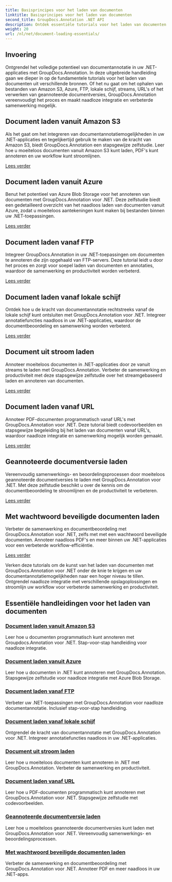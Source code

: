 ```yaml
---
title: Basisprincipes voor het laden van documenten
linktitle: Basisprincipes voor het laden van documenten
second_title: GroupDocs.Annotation .NET API
description: Ontdek essentiële tutorials voor het laden van documenten met GroupDocs.Annotation .NET. Naadloze integratie met Amazon S3, Azure, FTP, lokale schijf, streams en meer.
weight: 20
url: /nl/net/document-loading-essentials/
---
```

## Invoering

Ontgrendel het volledige potentieel van documentannotatie in uw .NET-applicaties met GroupDocs.Annotation. In deze uitgebreide handleiding gaan we dieper in op de fundamentele tutorials voor het laden van documenten uit verschillende bronnen. Of het nu gaat om het ophalen van bestanden van Amazon S3, Azure, FTP, lokale schijf, streams, URL's of het verwerken van geannoteerde documentversies, GroupDocs.Annotation vereenvoudigt het proces en maakt naadloze integratie en verbeterde samenwerking mogelijk.

## Document laden vanuit Amazon S3
Als het gaat om het integreren van documentannotatiemogelijkheden in uw .NET-applicaties en tegelijkertijd gebruik te maken van de kracht van Amazon S3, biedt GroupDocs.Annotation een stapsgewijze zelfstudie. Leer hoe u moeiteloos documenten vanuit Amazon S3 kunt laden, PDF's kunt annoteren en uw workflow kunt stroomlijnen.

[Lees verder](./load-document-from-amazon-s3/)

## Document laden vanuit Azure
Benut het potentieel van Azure Blob Storage voor het annoteren van documenten met GroupDocs.Annotation voor .NET. Deze zelfstudie biedt een gedetailleerd overzicht van het naadloos laden van documenten vanuit Azure, zodat u moeiteloos aantekeningen kunt maken bij bestanden binnen uw .NET-toepassingen.

[Lees verder](./load-document-from-azure/)

## Document laden vanaf FTP
Integreer GroupDocs.Annotation in uw .NET-toepassingen om documenten te annoteren die zijn opgehaald van FTP-servers. Deze tutorial leidt u door het proces en zorgt voor soepel laden van documenten en annotaties, waardoor de samenwerking en productiviteit worden verbeterd.

[Lees verder](./load-document-from-ftp/)

## Document laden vanaf lokale schijf
Ontdek hoe u de kracht van documentannotatie rechtstreeks vanaf de lokale schijf kunt ontsluiten met GroupDocs.Annotation voor .NET. Integreer annotatiefuncties naadloos in uw .NET-applicaties, waardoor de documentbeoordeling en samenwerking worden verbeterd.

[Lees verder](./load-document-from-local-disk/)

## Document uit stroom laden
Annoteer moeiteloos documenten in .NET-applicaties door ze vanuit streams te laden met GroupDocs.Annotation. Verbeter de samenwerking en productiviteit met deze stapsgewijze zelfstudie over het streamgebaseerd laden en annoteren van documenten.

[Lees verder](./load-document-from-stream/)

## Document laden vanaf URL
Annoteer PDF-documenten programmatisch vanaf URL's met GroupDocs.Annotation voor .NET. Deze tutorial biedt codevoorbeelden en stapsgewijze begeleiding bij het laden van documenten vanaf URL's, waardoor naadloze integratie en samenwerking mogelijk worden gemaakt.

[Lees verder](./load-document-from-url/)

## Geannoteerde documentversie laden
Vereenvoudig samenwerkings- en beoordelingsprocessen door moeiteloos geannoteerde documentversies te laden met GroupDocs.Annotation voor .NET. Met deze zelfstudie beschikt u over de kennis om de documentbeoordeling te stroomlijnen en de productiviteit te verbeteren.

[Lees verder](./loading-annotated-document-version/)

## Met wachtwoord beveiligde documenten laden
Verbeter de samenwerking en documentbeoordeling met GroupDocs.Annotation voor .NET, zelfs met met een wachtwoord beveiligde documenten. Annoteer naadloos PDF's en meer binnen uw .NET-applicaties voor een verbeterde workflow-efficiëntie.

[Lees verder](./load-password-protected-documents/)

Verken deze tutorials om de kunst van het laden van documenten met GroupDocs.Annotation voor .NET onder de knie te krijgen en uw documentannotatiemogelijkheden naar een hoger niveau te tillen. Ontgrendel naadloze integratie met verschillende opslagoplossingen en stroomlijn uw workflow voor verbeterde samenwerking en productiviteit.
## Essentiële handleidingen voor het laden van documenten
### [Document laden vanuit Amazon S3](./load-document-from-amazon-s3/)
Leer hoe u documenten programmatisch kunt annoteren met Groupdocs.Annotation voor .NET. Stap-voor-stap handleiding voor naadloze integratie.
### [Document laden vanuit Azure](./load-document-from-azure/)
Leer hoe u documenten in .NET kunt annoteren met GroupDocs.Annotation. Stapsgewijze zelfstudie voor naadloze integratie met Azure Blob Storage.
### [Document laden vanaf FTP](./load-document-from-ftp/)
Verbeter uw .NET-toepassingen met GroupDocs.Annotation voor naadloze documentannotatie. Inclusief stap-voor-stap handleiding.
### [Document laden vanaf lokale schijf](./load-document-from-local-disk/)
Ontgrendel de kracht van documentannotatie met GroupDocs.Annotation voor .NET. Integreer annotatiefuncties naadloos in uw .NET-applicaties.
### [Document uit stroom laden](./load-document-from-stream/)
Leer hoe u moeiteloos documenten kunt annoteren in .NET met GroupDocs.Annotation. Verbeter de samenwerking en productiviteit.
### [Document laden vanaf URL](./load-document-from-url/)
Leer hoe u PDF-documenten programmatisch kunt annoteren met GroupDocs.Annotation voor .NET. Stapsgewijze zelfstudie met codevoorbeelden.
### [Geannoteerde documentversie laden](./loading-annotated-document-version/)
Leer hoe u moeiteloos geannoteerde documentversies kunt laden met GroupDocs.Annotation voor .NET. Vereenvoudig samenwerkings- en beoordelingsprocessen.
### [Met wachtwoord beveiligde documenten laden](./load-password-protected-documents/)
Verbeter de samenwerking en documentbeoordeling met GroupDocs.Annotation voor .NET. Annoteer PDF en meer naadloos in uw .NET-apps.